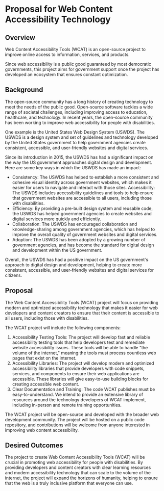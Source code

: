 # Proposal for Web Content Accessibility Technology

## Overview

Web Content Accessibility Tools (WCAT) is an open-source project to improve online access to information, services, and products.

Since web accessibility is a public good guaranteed by most democratic governments, this project aims for government support once the project has developed an ecosystem that ensures constant optimization.

## Background

The open-source community has a long history of creating technology to meet the needs of the public good. Open-source software tackles a wide range of societal challenges, including improving access to education, healthcare, and technology. In recent years, the open-source community has been working to improve web accessibility for people with disabilities.

One example is the United States Web Design System (USWDS). The USWDS is a design system and set of guidelines and technology developed by the United States government to help government agencies create consistent, accessible, and user-friendly websites and digital services.

Since its introduction in 2015, the USWDS has had a significant impact on the way the US government approaches digital design and development. Here are some key ways in which the USWDS has made an impact:
- Consistency: The USWDS has helped to establish a more consistent and cohesive visual identity across government websites, which makes it easier for users to navigate and interact with those sites.
Accessibility: The USWDS includes accessibility guidelines and tools to help ensure that government websites are accessible to all users, including those with disabilities.
- Efficiency: By providing a pre-built design system and reusable code, the USWDS has helped government agencies to create websites and digital services more quickly and efficiently.
- Collaboration: The USWDS has encouraged collaboration and knowledge-sharing among government agencies, which has helped to improve the overall quality of government websites and digital services.
- Adoption: The USWDS has been adopted by a growing number of government agencies, and has become the standard for digital design and development within the US government.

Overall, the USWDS has had a positive impact on the US government's approach to digital design and development, helping to create more consistent, accessible, and user-friendly websites and digital services for citizens.

## Proposal

The Web Content Accessibility Tools (WCAT) project will focus on providing modern and optimized accessibility technology that makes it easier for web developers and content creators to ensure that their content is accessible to all users, including those with disabilities.

The WCAT project will include the following components:

1. Accessibility Testing Tools: The project will develop fast and reliable accessibility testing tools that help developers test and remediate website accessibility issues. These tools will be able to handle "the volume of the internet," meaning the tools must process countless web pages that exist on the internet.
2. Accessibility Libraries: The project will develop modern and optimized accessibility libraries that provide developers with code snippets, services, and components to ensure their web applications are accessible. These libraries will give easy-to-use building blocks for creating accessible web content.
3. Clear Documentation and Training: The code WCAT publishes must be easy-to-understand. We intend to provide an extensive library of resources around the technology developers of WCAT implement, including in-person and remote training opportunities.

The WCAT project will be open-source and developed with the broader web development community. The project will be hosted on a public code repository, and contributions will be welcome from anyone interested in improving web content accessibility.

## Desired Outcomes

The project to create Web Content Accessibility Tools (WCAT) will be crucial in promoting web accessibility for people with disabilities. By providing developers and content creators with clear learning resources and modern accessibility technology that can scale to the volume of the internet, the project will expand the horizons of humanity, helping to ensure that the web is a truly inclusive platform that everyone can use.
